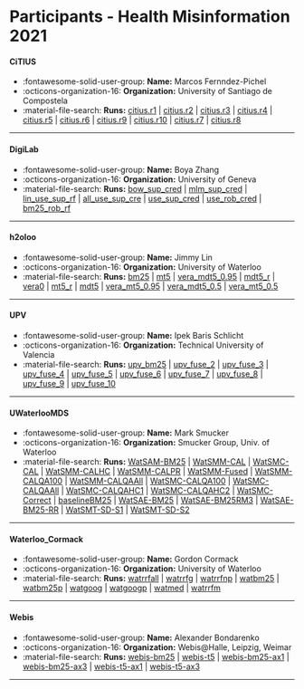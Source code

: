 # Participants - Health Misinformation 2021 

#### CiTIUS
 - :fontawesome-solid-user-group: **Name:** Marcos Fernndez-Pichel
 - :octicons-organization-16: **Organization:** University of Santiago de Compostela
 - :material-file-search: **Runs:** [citius.r1](./runs.md#citiusr1) | [citius.r2](./runs.md#citiusr2) | [citius.r3](./runs.md#citiusr3) | [citius.r4](./runs.md#citiusr4) | [citius.r5](./runs.md#citiusr5) | [citius.r6](./runs.md#citiusr6) | [citius.r9](./runs.md#citiusr9) | [citius.r10](./runs.md#citiusr10) | [citius.r7](./runs.md#citiusr7) | [citius.r8](./runs.md#citiusr8)

---
#### DigiLab
 - :fontawesome-solid-user-group: **Name:** Boya Zhang
 - :octicons-organization-16: **Organization:** University of Geneva
 - :material-file-search: **Runs:** [bow_sup_cred](./runs.md#bow_sup_cred) | [mlm_sup_cred](./runs.md#mlm_sup_cred) | [lin_use_sup_rf](./runs.md#lin_use_sup_rf) | [all_use_sup_cre](./runs.md#all_use_sup_cre) | [use_sup_cred](./runs.md#use_sup_cred) | [use_rob_cred](./runs.md#use_rob_cred) | [bm25_rob_rf](./runs.md#bm25_rob_rf)

---
#### h2oloo
 - :fontawesome-solid-user-group: **Name:** Jimmy Lin
 - :octicons-organization-16: **Organization:** University of Waterloo
 - :material-file-search: **Runs:** [bm25](./runs.md#bm25) | [mt5](./runs.md#mt5) | [vera_mdt5_0.95](./runs.md#vera_mdt5_095) | [mdt5_r](./runs.md#mdt5_r) | [vera0](./runs.md#vera0) | [mt5_r](./runs.md#mt5_r) | [mdt5](./runs.md#mdt5) | [vera_mt5_0.95](./runs.md#vera_mt5_095) | [vera_mdt5_0.5](./runs.md#vera_mdt5_05) | [vera_mt5_0.5](./runs.md#vera_mt5_05)

---
#### UPV
 - :fontawesome-solid-user-group: **Name:** Ipek Baris Schlicht
 - :octicons-organization-16: **Organization:** Technical University of Valencia
 - :material-file-search: **Runs:** [upv_bm25](./runs.md#upv_bm25) | [upv_fuse_2](./runs.md#upv_fuse_2) | [upv_fuse_3](./runs.md#upv_fuse_3) | [upv_fuse_4](./runs.md#upv_fuse_4) | [upv_fuse_5](./runs.md#upv_fuse_5) | [upv_fuse_6](./runs.md#upv_fuse_6) | [upv_fuse_7](./runs.md#upv_fuse_7) | [upv_fuse_8](./runs.md#upv_fuse_8) | [upv_fuse_9](./runs.md#upv_fuse_9) | [upv_fuse_10](./runs.md#upv_fuse_10)

---
#### UWaterlooMDS
 - :fontawesome-solid-user-group: **Name:** Mark Smucker
 - :octicons-organization-16: **Organization:** Smucker Group, Univ. of Waterloo
 - :material-file-search: **Runs:** [WatSAM-BM25](./runs.md#watsam-bm25) | [WatSMM-CAL](./runs.md#watsmm-cal) | [WatSMC-CAL](./runs.md#watsmc-cal) | [WatSMM-CALHC](./runs.md#watsmm-calhc) | [WatSMM-CALPR](./runs.md#watsmm-calpr) | [WatSMM-Fused](./runs.md#watsmm-fused) | [WatSMM-CALQA100](./runs.md#watsmm-calqa100) | [WatSMM-CALQAAll](./runs.md#watsmm-calqaall) | [WatSMC-CALQA100](./runs.md#watsmc-calqa100) | [WatSMC-CALQAAll](./runs.md#watsmc-calqaall) | [WatSMC-CALQAHC1](./runs.md#watsmc-calqahc1) | [WatSMC-CALQAHC2](./runs.md#watsmc-calqahc2) | [WatSMC-Correct](./runs.md#watsmc-correct) | [baselineBM25](./runs.md#baselinebm25) | [WatSAE-BM25](./runs.md#watsae-bm25) | [WatSAE-BM25RM3](./runs.md#watsae-bm25rm3) | [WatSAE-BM25-RR](./runs.md#watsae-bm25-rr) | [WatSMT-SD-S1](./runs.md#watsmt-sd-s1) | [WatSMT-SD-S2](./runs.md#watsmt-sd-s2)

---
#### Waterloo_Cormack
 - :fontawesome-solid-user-group: **Name:** Gordon Cormack
 - :octicons-organization-16: **Organization:** University of Waterloo
 - :material-file-search: **Runs:** [watrrfall](./runs.md#watrrfall) | [watrrfg](./runs.md#watrrfg) | [watrrfnp](./runs.md#watrrfnp) | [watbm25](./runs.md#watbm25) | [watbm25p](./runs.md#watbm25p) | [watgoog](./runs.md#watgoog) | [watgoogp](./runs.md#watgoogp) | [watmed](./runs.md#watmed) | [watrrfm](./runs.md#watrrfm)

---
#### Webis
 - :fontawesome-solid-user-group: **Name:** Alexander Bondarenko
 - :octicons-organization-16: **Organization:** Webis@Halle, Leipzig, Weimar
 - :material-file-search: **Runs:** [webis-bm25](./runs.md#webis-bm25) | [webis-t5](./runs.md#webis-t5) | [webis-bm25-ax1](./runs.md#webis-bm25-ax1) | [webis-bm25-ax3](./runs.md#webis-bm25-ax3) | [webis-t5-ax1](./runs.md#webis-t5-ax1) | [webis-t5-ax3](./runs.md#webis-t5-ax3)

---
